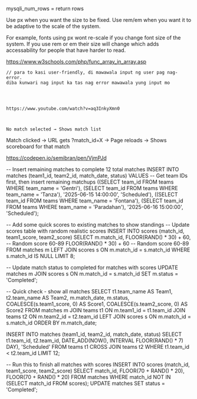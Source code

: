 mysqli_num_rows = return rows




Use px when you want the size to be fixed. Use rem/em when you want it to be adaptive to the scale of the system.

For example, fonts using px wont re-scale if you change font size of the system. If you use rem or em their size will change which adds accessability for people that have harder to read.



https://www.w3schools.com/php/func_array_in_array.asp


    // para to kasi user-friendly, di mawawala input ng user pag nag-error.
    diba kunwari nag input ka tas nag error mawawala yung input mo 




    https://www.youtube.com/watch?v=aq3InkyXmn0



    No match selected → Shows match list
Match clicked → URL gets ?match_id=X → Page reloads → Shows scoreboard for that match




https://codepen.io/semibran/pen/VjmPJd


-- Insert remaining matches to complete 12 total matches
INSERT INTO matches (team1_id, team2_id, match_date, status) VALUES
-- Get team IDs first, then insert remaining matchups
((SELECT team_id FROM teams WHERE team_name = 'Gentri'), (SELECT team_id FROM teams WHERE team_name = 'Tanza'), '2025-06-15 14:00:00', 'Scheduled'),
((SELECT team_id FROM teams WHERE team_name = 'Fontana'), (SELECT team_id FROM teams WHERE team_name = 'Paradahan'), '2025-06-16 15:00:00', 'Scheduled');

-- Add some quick scores to existing matches to show standings
-- Update scores table with random realistic scores
INSERT INTO scores (match_id, team1_score, team2_score) 
SELECT m.match_id, 
       FLOOR(RAND() * 30) + 60,  -- Random score 60-89
       FLOOR(RAND() * 30) + 60   -- Random score 60-89
FROM matches m 
LEFT JOIN scores s ON m.match_id = s.match_id 
WHERE s.match_id IS NULL
LIMIT 8;

-- Update match status to completed for matches with scores
UPDATE matches m 
JOIN scores s ON m.match_id = s.match_id 
SET m.status = 'Completed';

-- Quick check - show all matches
SELECT 
    t1.team_name AS Team1, 
    t2.team_name AS Team2, 
    m.match_date, 
    m.status,
    COALESCE(s.team1_score, 0) AS Score1,
    COALESCE(s.team2_score, 0) AS Score2
FROM matches m
JOIN teams t1 ON m.team1_id = t1.team_id
JOIN teams t2 ON m.team2_id = t2.team_id
LEFT JOIN scores s ON m.match_id = s.match_id
ORDER BY m.match_date;




INSERT INTO matches (team1_id, team2_id, match_date, status) 
SELECT t1.team_id, t2.team_id, 
       DATE_ADD(NOW(), INTERVAL FLOOR(RAND() * 7) DAY), 'Scheduled'
FROM teams t1 CROSS JOIN teams t2 
WHERE t1.team_id < t2.team_id LIMIT 12;


-- Run this to finish all matches with scores
INSERT INTO scores (match_id, team1_score, team2_score)
SELECT match_id, FLOOR(70 + RAND() * 20), FLOOR(70 + RAND() * 20)
FROM matches WHERE match_id NOT IN (SELECT match_id FROM scores);
UPDATE matches SET status = 'Completed';